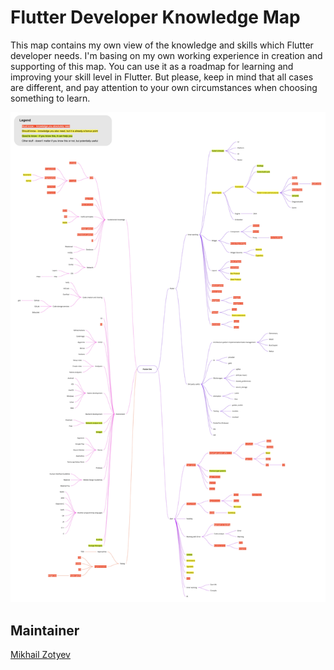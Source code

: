 # Flutter Developer Knowledge Map

This map contains my own view of the knowledge and skills which Flutter developer needs.
I'm basing on my own working experience in creation and supporting of this map.
You can use it as a roadmap for learning and improving your skill level in Flutter.
But please, keep in mind that all cases are different, and pay attention to your own
circumstances when choosing something to learn.

<img src="src/img/tree.jpg">

## Maintainer

[Mikhail Zotyev](https://github.com/MbIXjkee)
